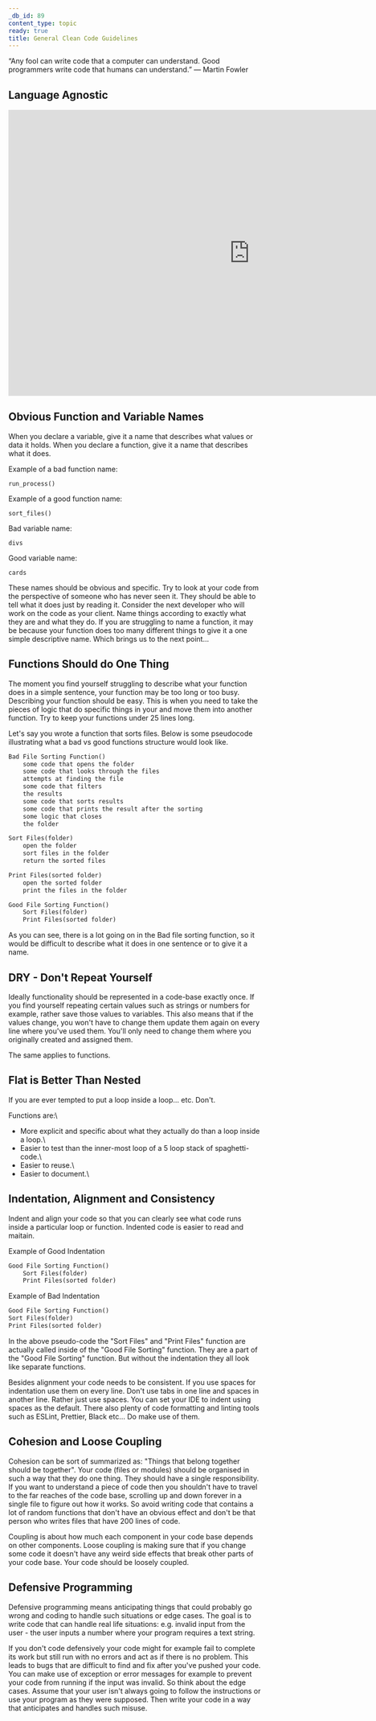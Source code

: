 ```yaml
---
_db_id: 89
content_type: topic
ready: true
title: General Clean Code Guidelines
---
```


“Any fool can write code that a computer can understand. Good programmers write code that humans can understand.” ― Martin Fowler

## Language Agnostic

<iframe src="https://docs.google.com/presentation/d/e/2PACX-1vSIhlM9a_4cCyEXwDZ6Sruk0AyhXTJMDVqK99TTk4RB267jJ8fVT7KP6NjAjuO0jBu8IzBRuWpY4Cv4/embed?start=false&loop=false&delayms=3000" frameborder="0" width="960" height="569" allowfullscreen="true" mozallowfullscreen="true" webkitallowfullscreen="true"></iframe>

## Obvious Function and Variable Names

When you declare a variable, give it a name that describes what values or data it holds.
When you declare a function, give it a name that describes what it does.

Example of a bad function name:
```
run_process()
```
Example of a good function name:
```
sort_files()
```
Bad variable name:
```
divs
```
Good variable name:
```
cards
```

These names should be obvious and specific. Try to look at your code from the perspective of someone who has never seen it. They should be able to tell what it does just by reading it. Consider the next developer who will work on the code as your client. Name things according to exactly what they are and what they do. If you are struggling to name a function, it may be because your function does too many different things to give it a one simple descriptive name. Which brings us to the next point...

## Functions Should do One Thing
The moment you find yourself struggling to describe what your function does in a simple sentence, your function may be too long or too busy. Describing your function should be easy. This is when you need to take the pieces of logic that do specific things in your and move them into another function. Try to keep your functions under 25 lines long.

Let's say you wrote a function that sorts files. Below is some pseudocode illustrating what a bad vs good functions structure would look like.
```md
Bad File Sorting Function()
    some code that opens the folder
    some code that looks through the files
    attempts at finding the file
    some code that filters
    the results
    some code that sorts results
    some code that prints the result after the sorting
    some logic that closes
    the folder
```
```md
Sort Files(folder)
    open the folder
    sort files in the folder
    return the sorted files

Print Files(sorted folder)
    open the sorted folder
    print the files in the folder

Good File Sorting Function()
    Sort Files(folder)
    Print Files(sorted folder)
```

As you can see, there is a lot going on in the Bad file sorting function, so it would be difficult to describe what it does in one sentence or to give it a name.

## DRY - Don't Repeat Yourself
Ideally functionality should be represented in a code-base exactly once. If you find yourself repeating certain values such as strings or numbers for example, rather save those values to variables. This also means that if the values change, you won't have to change them update them again on every line where you've used them. You'll only need to change them where you originally created and assigned them.

The same applies to functions.

## Flat is Better Than Nested
If you are ever tempted to put a loop inside a loop... etc. Don't.

Functions are:\
* More explicit and specific about what they actually do than a loop inside a loop.\
* Easier to test than the inner-most loop of a 5 loop stack of spaghetti-code.\
* Easier to reuse.\
* Easier to document.\

## Indentation, Alignment and Consistency
Indent and align your code so that you can clearly see what code runs inside a particular loop or function. Indented code is easier to read and maitain.

Example of Good Indentation

```md
Good File Sorting Function()
    Sort Files(folder)
    Print Files(sorted folder)
```

Example of Bad Indentation

```md
Good File Sorting Function()
Sort Files(folder)
Print Files(sorted folder)
```

In the above pseudo-code the "Sort Files" and "Print Files" function are actually called inside of the "Good File Sorting" function. They are a part of the "Good File Sorting" function. But without the indentation they all look like separate functions.

Besides alignment your code needs to be consistent. If you use spaces for indentation use them on every line. Don't use tabs in one line and spaces in another line. Rather just use spaces. You can set your IDE to indent using spaces as the default. There also plenty of code formatting and linting tools such as ESLint, Prettier, Black etc... Do make use of them.

## Cohesion and Loose Coupling
Cohesion can be sort of summarized as: "Things that belong together should be together". Your code (files or modules) should be organised in such a way that they do one thing. They should have a single responsibility. If you want to understand a piece of code then you shouldn't have to travel to the far reaches of the code base, scrolling up and down forever in a single file to figure out how it works. So avoid writing code that contains a lot of random functions that don't have an obvious effect and don't be that person who writes files that have 200 lines of code.

Coupling is about how much each component in your code base depends on other components. Loose coupling is making sure that if you change some code it doesn't have any weird side effects that break other parts of your code base.  Your code should be loosely coupled.

## Defensive Programming
Defensive programming means anticipating things that could probably go wrong and coding to handle such situations or edge cases. The goal is to write code that can handle real life situations: e.g. invalid input from the user - the user inputs a number where your program requires a text string.

If you don't code defensively your code might for example fail to complete its work but still run with no errors and act as if there is no problem. This leads to bugs that are difficult to find and fix after you've pushed your code. You can make use of exception or error messages for example to prevent your code from running if the input was invalid. So think about the edge cases. Assume that your user isn't always going to follow the instructions or use your program as they were supposed. Then write your code in a way that anticipates and handles such misuse.


